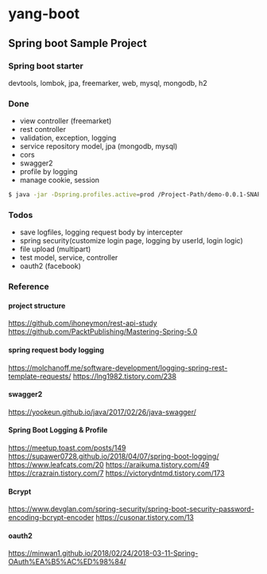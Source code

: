 # yang-boot

## Spring boot Sample Project

### Spring boot starter

devtools, lombok, jpa, freemarker, web, mysql, mongodb, h2

### Done

- view controller (freemarket)
- rest controller
- validation, exception, logging
- service repository model, jpa (mongodb, mysql)
- cors
- swagger2
- profile by logging
- manage cookie, session

```zsh
$ java -jar -Dspring.profiles.active=prod /Project-Path/demo-0.0.1-SNAPSHOT.jar
```

### Todos

- save logfiles, logging request body by intercepter
- spring security(customize login page, logging by userId, login logic)
- file upload (multipart)
- test model, service, controller
- oauth2 (facebook)

### Reference

#### project structure

https://github.com/ihoneymon/rest-api-study
https://github.com/PacktPublishing/Mastering-Spring-5.0

#### spring request body logging

https://molchanoff.me/software-development/logging-spring-rest-template-requests/
https://lng1982.tistory.com/238

#### swagger2

https://yookeun.github.io/java/2017/02/26/java-swagger/

#### Spring Boot Logging & Profile

https://meetup.toast.com/posts/149
https://supawer0728.github.io/2018/04/07/spring-boot-logging/
https://www.leafcats.com/20
https://araikuma.tistory.com/49
https://crazrain.tistory.com/7
https://victorydntmd.tistory.com/173

#### Bcrypt

https://www.devglan.com/spring-security/spring-boot-security-password-encoding-bcrypt-encoder
https://cusonar.tistory.com/13

#### oauth2

https://minwan1.github.io/2018/02/24/2018-03-11-Spring-OAuth%EA%B5%AC%ED%98%84/
